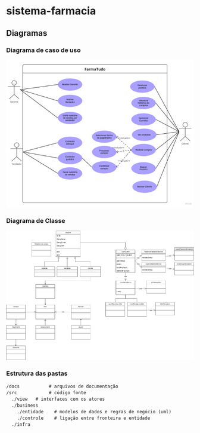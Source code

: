 # sistema-farmacia

## Diagramas

### Diagrama de caso de uso

!['Caso de Uso - Manter cliente'](./docs/DiagramaDeCasosDeUso.png)

### Diagrama de Classe

!['Diagrama de classe'](./docs/diagrama_de_classes_UML.jpg)

### Estrutura das pastas

```txt
/docs           # arquivos de documentação
/src            # código fonte
  ./view   # interfaces com os atores
  ./business
    ./entidade    # modelos de dados e regras de negócio (uml)
    ./controle    # ligação entre fronteira e entidade
  ./infra
```
